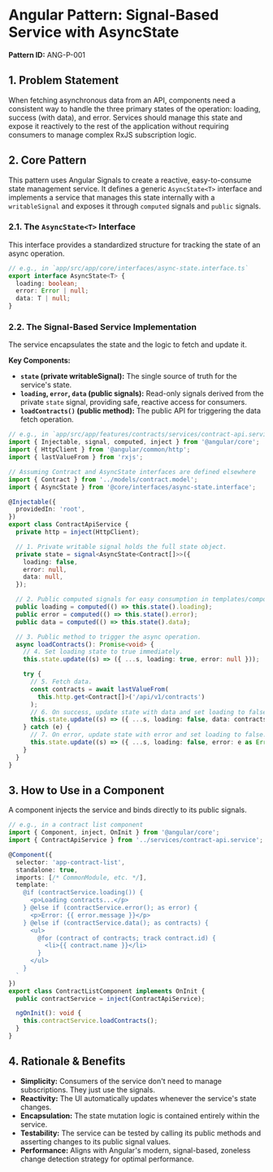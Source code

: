 # Angular Pattern: Signal-Based Service with AsyncState

**Pattern ID:** ANG-P-001

## 1. Problem Statement

When fetching asynchronous data from an API, components need a consistent way to handle the three primary states of the operation: loading, success (with data), and error. Services should manage this state and expose it reactively to the rest of the application without requiring consumers to manage complex RxJS subscription logic.

## 2. Core Pattern

This pattern uses Angular Signals to create a reactive, easy-to-consume state management service. It defines a generic `AsyncState<T>` interface and implements a service that manages this state internally with a `writableSignal` and exposes it through `computed` signals and `public` signals.

### 2.1. The `AsyncState<T>` Interface

This interface provides a standardized structure for tracking the state of an async operation.

```typescript
// e.g., in `app/src/app/core/interfaces/async-state.interface.ts`
export interface AsyncState<T> {
  loading: boolean;
  error: Error | null;
  data: T | null;
}
```

### 2.2. The Signal-Based Service Implementation

The service encapsulates the state and the logic to fetch and update it.

**Key Components:**
*   **`state` (private writableSignal):** The single source of truth for the service's state.
*   **`loading`, `error`, `data` (public signals):** Read-only signals derived from the private `state` signal, providing safe, reactive access for consumers.
*   **`loadContracts()` (public method):** The public API for triggering the data fetch operation.

```typescript
// e.g., in `app/src/app/features/contracts/services/contract-api.service.ts`
import { Injectable, signal, computed, inject } from '@angular/core';
import { HttpClient } from '@angular/common/http';
import { lastValueFrom } from 'rxjs';

// Assuming Contract and AsyncState interfaces are defined elsewhere
import { Contract } from '../models/contract.model';
import { AsyncState } from '@core/interfaces/async-state.interface';

@Injectable({
  providedIn: 'root',
})
export class ContractApiService {
  private http = inject(HttpClient);

  // 1. Private writable signal holds the full state object.
  private state = signal<AsyncState<Contract[]>>({
    loading: false,
    error: null,
    data: null,
  });

  // 2. Public computed signals for easy consumption in templates/components.
  public loading = computed(() => this.state().loading);
  public error = computed(() => this.state().error);
  public data = computed(() => this.state().data);

  // 3. Public method to trigger the async operation.
  async loadContracts(): Promise<void> {
    // 4. Set loading state to true immediately.
    this.state.update((s) => ({ ...s, loading: true, error: null }));

    try {
      // 5. Fetch data.
      const contracts = await lastValueFrom(
        this.http.get<Contract[]>('/api/v1/contracts')
      );
      // 6. On success, update state with data and set loading to false.
      this.state.update((s) => ({ ...s, loading: false, data: contracts }));
    } catch (e) {
      // 7. On error, update state with error and set loading to false.
      this.state.update((s) => ({ ...s, loading: false, error: e as Error }));
    }
  }
}
```

## 3. How to Use in a Component

A component injects the service and binds directly to its public signals.

```typescript
// e.g., in a contract list component
import { Component, inject, OnInit } from '@angular/core';
import { ContractApiService } from '../services/contract-api.service';

@Component({
  selector: 'app-contract-list',
  standalone: true,
  imports: [/* CommonModule, etc. */],
  template: `
    @if (contractService.loading()) {
      <p>Loading contracts...</p>
    } @else if (contractService.error(); as error) {
      <p>Error: {{ error.message }}</p>
    } @else if (contractService.data(); as contracts) {
      <ul>
        @for (contract of contracts; track contract.id) {
          <li>{{ contract.name }}</li>
        }
      </ul>
    }
  `
})
export class ContractListComponent implements OnInit {
  public contractService = inject(ContractApiService);

  ngOnInit(): void {
    this.contractService.loadContracts();
  }
}

```

## 4. Rationale & Benefits

*   **Simplicity:** Consumers of the service don't need to manage subscriptions. They just use the signals.
*   **Reactivity:** The UI automatically updates whenever the service's state changes.
*   **Encapsulation:** The state mutation logic is contained entirely within the service.
*   **Testability:** The service can be tested by calling its public methods and asserting changes to its public signal values.
*   **Performance:** Aligns with Angular's modern, signal-based, zoneless change detection strategy for optimal performance.
